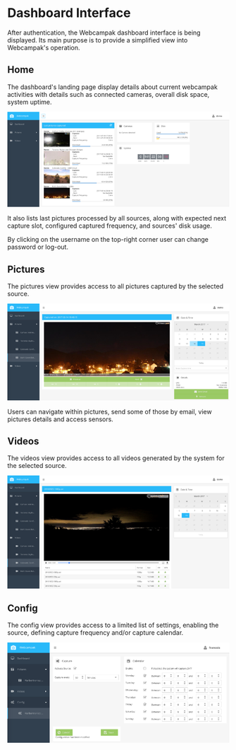 # Dashboard Interface

After authentication, the Webcampak dashboard interface is being displayed. Its main purpose is to provide a simplified view into Webcampak's operation.

## Home

The dashboard's landing page display details about current webcampak activities with details such as connected cameras, overall disk space, system uptime.

[![Dashboard Home](images/dashboard.home.en.png "Dashboard Home")](images/dashboard.home.en.png "Click to see the full image.")

It also lists last pictures processed by all sources, along with expected next capture slot, configured captured frequency, and sources' disk usage.

By clicking on the username on the top-right corner user can change password or log-out.

## Pictures

The pictures view provides access to all pictures captured by the selected source.

[![Dashboard Pictures](images/dashboard.pictures.en.png "Dashboard Pictures")](images/dashboard.home.en.png "Click to see the full image.")

Users can navigate within pictures, send some of those by email, view pictures details and access sensors.

## Videos

The videos view provides access to all videos generated by the system for the selected source.

[![Dashboard Videos](images/dashboard.videos.en.png "Dashboard Videos")](images/dashboard.videos.en.png "Click to see the full image.")

## Config

The config view provides access to a limited list of settings, enabling the source, defining capture frequency and/or capture calendar.

[![Dashboard Config](images/dashboard.config.en.png "Dashboard Config")](images/dashboard.config.en.png "Click to see the full image.")
